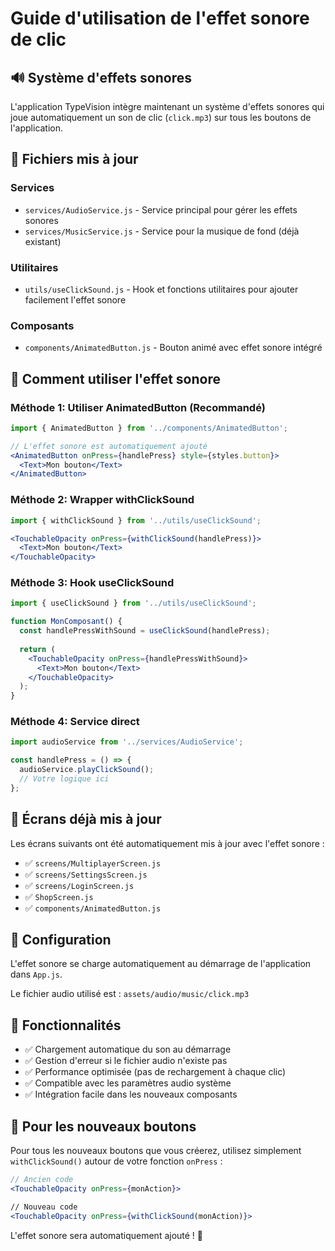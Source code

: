 # Guide d'utilisation de l'effet sonore de clic

## 🔊 Système d'effets sonores

L'application TypeVision intègre maintenant un système d'effets sonores qui joue automatiquement un son de clic (`click.mp3`) sur tous les boutons de l'application.

## 📁 Fichiers mis à jour

### Services
- `services/AudioService.js` - Service principal pour gérer les effets sonores
- `services/MusicService.js` - Service pour la musique de fond (déjà existant)

### Utilitaires
- `utils/useClickSound.js` - Hook et fonctions utilitaires pour ajouter facilement l'effet sonore

### Composants
- `components/AnimatedButton.js` - Bouton animé avec effet sonore intégré

## 🎯 Comment utiliser l'effet sonore

### Méthode 1: Utiliser AnimatedButton (Recommandé)
```jsx
import { AnimatedButton } from '../components/AnimatedButton';

// L'effet sonore est automatiquement ajouté
<AnimatedButton onPress={handlePress} style={styles.button}>
  <Text>Mon bouton</Text>
</AnimatedButton>
```

### Méthode 2: Wrapper withClickSound
```jsx
import { withClickSound } from '../utils/useClickSound';

<TouchableOpacity onPress={withClickSound(handlePress)}>
  <Text>Mon bouton</Text>
</TouchableOpacity>
```

### Méthode 3: Hook useClickSound
```jsx
import { useClickSound } from '../utils/useClickSound';

function MonComposant() {
  const handlePressWithSound = useClickSound(handlePress);
  
  return (
    <TouchableOpacity onPress={handlePressWithSound}>
      <Text>Mon bouton</Text>
    </TouchableOpacity>
  );
}
```

### Méthode 4: Service direct
```jsx
import audioService from '../services/AudioService';

const handlePress = () => {
  audioService.playClickSound();
  // Votre logique ici
};
```

## 📝 Écrans déjà mis à jour

Les écrans suivants ont été automatiquement mis à jour avec l'effet sonore :

- ✅ `screens/MultiplayerScreen.js`
- ✅ `screens/SettingsScreen.js` 
- ✅ `screens/LoginScreen.js`
- ✅ `ShopScreen.js`
- ✅ `components/AnimatedButton.js`

## 🔧 Configuration

L'effet sonore se charge automatiquement au démarrage de l'application dans `App.js`.

Le fichier audio utilisé est : `assets/audio/music/click.mp3`

## 🎵 Fonctionnalités

- ✅ Chargement automatique du son au démarrage
- ✅ Gestion d'erreur si le fichier audio n'existe pas
- ✅ Performance optimisée (pas de rechargement à chaque clic)
- ✅ Compatible avec les paramètres audio système
- ✅ Intégration facile dans les nouveaux composants

## 🚀 Pour les nouveaux boutons

Pour tous les nouveaux boutons que vous créerez, utilisez simplement `withClickSound()` autour de votre fonction `onPress` :

```jsx
// Ancien code
<TouchableOpacity onPress={monAction}>

// Nouveau code
<TouchableOpacity onPress={withClickSound(monAction)}>
```

L'effet sonore sera automatiquement ajouté ! 🎉
